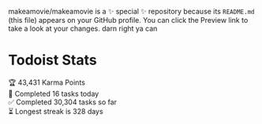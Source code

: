 makeamovie/makeamovie is a ✨ special ✨ repository because its `README.md` (this file) appears on your GitHub profile.
You can click the Preview link to take a look at your changes. darn right ya can

# Todoist Stats

<!-- TODO-IST:START -->
🏆  43,431 Karma Points           
🌸  Completed 16 tasks today           
✅  Completed 30,304 tasks so far           
⏳  Longest streak is 328 days
<!-- TODO-IST:END -->